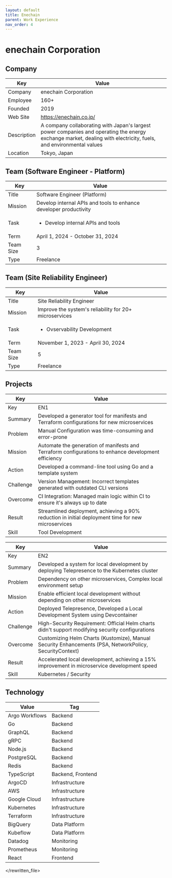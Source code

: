 ```yaml
---
layout: default
title: Enechain
parent: Work Experience
nav_order: 4
---
```


# enechain Corporation

## Company

| Key         | Value                                                                                                                                                     |
| ----------- | --------------------------------------------------------------------------------------------------------------------------------------------------------- |
| Company     | enechain Corporation                                                                                                                                      |
| Employee    | 160+                                                                                                                                                      |
| Founded     | 2019                                                                                                                                                      |
| Web Site    | https://enechain.co.jp/                                                                                                                                   |
| Description | A company collaborating with Japan's largest power companies and operating the energy exchange market, dealing with electricity, fuels, and environmental values |
| Location    | Tokyo, Japan                                                                                                                                              |

## Team (Software Engineer - Platform)

| Key       | Value                                                         |
| --------- | ------------------------------------------------------------- |
| Title     | Software Engineer (Platform)                                  |
| Mission   | Develop internal APIs and tools to enhance developer productivity |
| Task      | <ul><li>Develop internal APIs and tools</li></ul>                              |
| Term      | April 1, 2024 - October 31, 2024                             |
| Team Size | 3                                                             |
| Type      | Freelance                                                     |

## Team (Site Reliability Engineer)

| Key       | Value                                         |
| --------- | --------------------------------------------- |
| Title     | Site Reliability Engineer                     |
| Mission   | Improve the system's reliability for 20+ microservices |
| Task      | <ul><li>Ovservability Development</li></ul>                   |
| Term      | November 1, 2023 - April 30, 2024            |
| Team Size | 5                                             |
| Type      | Freelance                                     |

## Projects

| Key       | Value                                                                                             |
| --------- | ------------------------------------------------------------------------------------------------- |
| Key       | EN1                                                                                               |
| Summary   | Developed a generator tool for manifests and Terraform configurations for new microservices     |
| Problem   | Manual Configuration was time-consuming and error-prone                                         |
| Mission   | Automate the generation of manifests and Terraform configurations to enhance development efficiency |
| Action    | Developed a command-line tool using Go and a template system                                      |
| Challenge | Version Management: Incorrect templates generated with outdated CLI versions                    |
| Overcome  | CI Integration: Managed main logic within CI to ensure it's always up to date                     |
| Result    | Streamlined deployment, achieving a 90% reduction in initial deployment time for new microservices |
| Skill     | Tool Development                                                                                  |

| Key       | Value                                                                                             |
| --------- | ------------------------------------------------------------------------------------------------- |
| Key       | EN2                                                                                               |
| Summary   | Developed a system for local development by deploying Telepresence to the Kubernetes cluster    |
| Problem   | Dependency on other microservices, Complex local environment setup                                |
| Mission   | Enable efficient local development without depending on other microservices                       |
| Action    | Deployed Telepresence, Developed a Local Development System using Devcontainer                  |
| Challenge | High-Security Requirement: Official Helm charts didn't support modifying security configurations  |
| Overcome  | Customizing Helm Charts (Kustomize), Manual Security Enhancements (PSA, NetworkPolicy, SecurityContext) |
| Result    | Accelerated local development, achieving a 15% improvement in microservice development speed      |
| Skill     | Kubernetes / Security                                                                             |

## Technology

| Value           | Tag               |
| --------------- | ----------------- |
| Argo Workflows  | Backend           |
| Go              | Backend           |
| GraphQL         | Backend           |
| gRPC            | Backend           |
| Node.js         | Backend           |
| PostgreSQL      | Backend           |
| Redis           | Backend           |
| TypeScript      | Backend, Frontend |
| ArgoCD          | Infrastructure    |
| AWS             | Infrastructure    |
| Google Cloud    | Infrastructure    |
| Kubernetes      | Infrastructure    |
| Terraform       | Infrastructure    |
| BigQuery        | Data Platform     |
| Kubeflow        | Data Platform     |
| Datadog         | Monitoring        |
| Prometheus      | Monitoring        |
| React           | Frontend          |

</rewritten_file> 